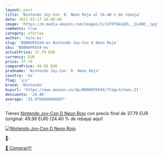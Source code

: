 ```yaml
---
layout: post
title: 'Nintendo Joy-Con  D  Neon Rojo al 24.40 % de rebaja'
date: 2021-03-17 16:49:48
image: 'https://m.media-amazon.com/images/I/31F0TO4xQZL._SL400_.jpg'
comments: true
category: ofertas
author: 'tole.es'
slug: 'B08KHFK5X4-es Nintendo Joy-Con D Neon Rojo'
sku: 'B08KHFK5X4-es'
actualPrice: 37.79 EUR
currency: EUR
price: 37.79
comparePrice: 49.99 EUR
prodname: 'Nintendo Joy-Con  D  Neon Rojo'
country: 'es'
flag: '🇪🇸'
brand: 'Nintendo'
buyurl: 'https://www.amazon.es/dp/B08KHFK5X4/?tag=tolees-21'
descuento: '24.40'
average: '33.8766666666667'
---
```


Tienes [Nintendo Joy-Con  D  Neon Rojo](https://www.amazon.es/dp/B08KHFK5X4/?tag=tolees-21) con precio final de  37.79 EUR (original: 49.99 EUR) (24.40 %  de rebaja) aqui!

[![Nintendo Joy-Con  D  Neon Rojo](https://m.media-amazon.com/images/I/31F0TO4xQZL._SL400_.jpg)](https://www.amazon.es/dp/B08KHFK5X4/?tag=tolees-21)

🔎:


[🛒 Comprar!!!](https://www.amazon.es/dp/B08KHFK5X4/?tag=tolees-21)
